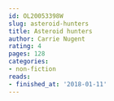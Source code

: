 ```yaml
---
id: OL20053398W
slug: asteroid-hunters
title: Asteroid hunters
author: Carrie Nugent
rating: 4
pages: 128
categories:
- non-fiction
reads:
- finished_at: '2018-01-11'
---
```


